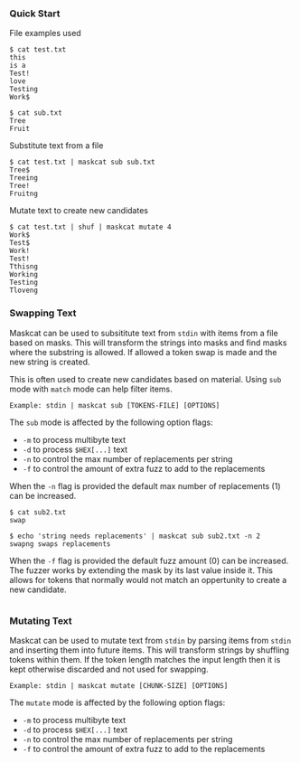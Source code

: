 ### Quick Start
File examples used
```
$ cat test.txt
this
is a
Test!
love
Testing
Work$

$ cat sub.txt
Tree
Fruit
```
Substitute text from a file
```
$ cat test.txt | maskcat sub sub.txt
Tree$
Treeing
Tree!
Fruitng
```
Mutate text to create new candidates
```
$ cat test.txt | shuf | maskcat mutate 4
Work$
Test$
Work!
Test!
Tthisng
Working
Testing
Tloveng
```

### Swapping Text
Maskcat can be used to subsititute text from `stdin` with items from a file
based on masks. This will transform the strings into masks and find masks where
the substring is allowed. If allowed a token swap is made and the new string is
created. 

This is often used to create new candidates based on material. Using `sub` mode
with `match` mode can help filter items.

```
Example: stdin | maskcat sub [TOKENS-FILE] [OPTIONS]
```

The `sub` mode is affected by the following option flags:
- `-m` to process multibyte text
- `-d` to process `$HEX[...]` text
- `-n` to control the max number of replacements per string
- `-f` to control the amount of extra fuzz to add to the replacements

When the `-n` flag is provided the default max number of replacements (1) can
be increased.
```
$ cat sub2.txt
swap

$ echo 'string needs replacements' | maskcat sub sub2.txt -n 2
swapng swaps replacements
```

When the `-f` flag is provided the default fuzz amount (0) can be increased.
The fuzzer works by extending the mask by its last value inside it. This allows
for tokens that normally would not match an oppertunity to create a new
candidate.
```

```

### Mutating Text
Maskcat can be used to mutate text from `stdin` by parsing items from `stdin`
and inserting them into future items. This will transform strings by shuffling
tokens within them. If the token length matches the input length then it is
kept otherwise discarded and not used for swapping.

```
Example: stdin | maskcat mutate [CHUNK-SIZE] [OPTIONS]
```

The `mutate` mode is affected by the following option flags:
- `-m` to process multibyte text
- `-d` to process `$HEX[...]` text
- `-n` to control the max number of replacements per string
- `-f` to control the amount of extra fuzz to add to the replacements


